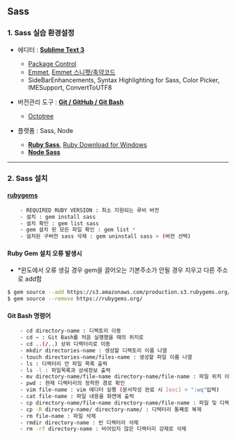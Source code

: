## Sass 

### 1. Sass 실습 환경설정

- 에디터 : **[Sublime Text 3](https://www.sublimetext.com/3)**
	* [Package Control](https://packagecontrol.io/)
	* [Emmet](http://docs.emmet.io), [Emmet 스니펫/축약코드](http://docs.emmet.io/cheat-sheet/)
	* SideBarEnhancements, Syntax Highlighting for Sass, Color Picker, IMESupport, ConvertToUTF8

- 버전관리 도구 : **[Git / GitHub / Git Bash](https://git-scm.com/)**
	* [Octotree](https://chrome.google.com/webstore/detail/octotree/bkhaagjahfmjljalopjnoealnfndnagc)

- 플랫폼 : Sass, Node
	* **[Ruby Sass](http://sass-lang.com/)**, [Ruby Download for Windows](http://rubyinstaller.org/)
	* **[Node Sass](https://github.com/sass/node-sass)**

-----------------------------------------

### 2. Sass 설치

#### **[rubygems](https://rubygems.org/gems/sass)**

```sh
	- REQUIRED RUBY VERSION : 최소 지원되는 루비 버전
	- 설치 : gem install sass
	- 설치 확인 : gem list sass
	- gem 설치 된 모든 파일 확인 : gem list *
	- 설치된 구버전 sass 삭제 : gem uninstall sass > (버전 선택)
```

#### Ruby Gem 설치 오류 발생시 

- *윈도에서 오류 생길 경우 gem을 끌어오는 기본주소가 안될 경우 지우고 다른 주소로 add함

```sh
$ gem source --add https://s3.amazonaws.com/production.s3.rubygems.org/
$ gem source --remove https://rubygems.org/
```

#### Git Bash 명령어

```sh
	- cd directory-name : 디렉토리 이동
	- cd ~ : Git Bash를 처음 실행했을 때의 위치로
	- cd ..(/..) 상위 디렉터리로 이동
	- mkdir directories-name : 생성할 디렉토리 이름 나열
	- touch directories-name/files-name : 생성할 파일 이름 나열
	- ls : 디렉터리 안 파일 목록 출력
	- ls -l : 파일목록과 상세정보 출력
	- mv directory-name/file-name directory-name/file-name : 파일 위치 이동 또는 이름 변경
	- pwd : 현재 디렉터리의 정학한 경로 확인
	- vim file-name : vim 에디터 실행 (문서작성 완료 시 [esc] > ":wq"입력)
	- cat file-name : 파일 내용을 화면에 출력
	- cp directory-name/file-name directory-name/file-name : 파일 및 디렉터리 복제 
	- cp -R directory-name/ directory-name/ : 디텍터리 통째로 복제
	- rm file-name : 파일 삭제
	- rmdir directory-name : 빈 디렉터리 삭제
	- rm -rf directory-name : 비어있지 않은 디렉터리 강제로 삭제
```